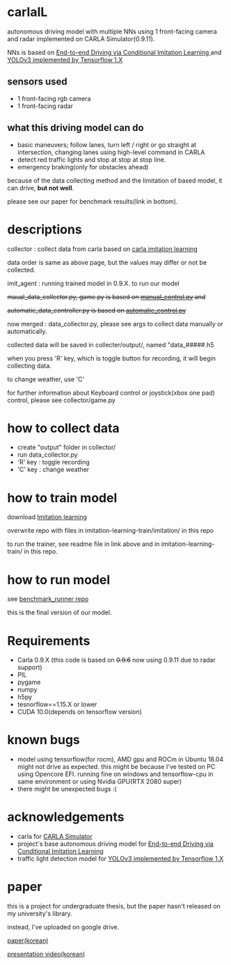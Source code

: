 # carlaIL

autonomous driving model with multiple NNs using 1 front-facing camera and radar implemented on CARLA Simulator(0.9.11).

NNs is based on [End-to-end Driving via Conditional Imitation Learning
](https://arxiv.org/abs/1710.02410) and [YOLOv3 implemented by Tensorflow 1.X](https://github.com/YunYang1994/tensorflow-yolov3)

## sensors used 
- 1 front-facing rgb camera
- 1 front-facing radar

## what this driving model can do
- basic maneuvers; follow lanes, turn left / right or go straight at intersection, changing lanes using high-level command in CARLA
- detect red traffic lights and stop at stop at stop line.
- emergency braking(only for obstacles ahead)

because of the data collecting method and the limitation of based model, it can drive, **but not well**.

please see our paper for benchmark results(link in bottom).

# descriptions

collector : collect data from carla based on [carla imitation learning](https://github.com/carla-simulator/imitation-learning)

data order is same as above page, but the values may differ or not be collected.

imit_agent : running trained model in 0.9.X. to run our model

~~maual_data_collector.py, game.py is based on [manual_control.py](https://github.com/carla-simulator/carla/blob/master/PythonAPI/examples/manual_control.py) and~~

~~automatic_data_controller.py is based on [automatic_control.py](https://github.com/carla-simulator/carla/blob/master/PythonAPI/examples/automatic_control.py)~~

now merged : data_collector.py, please see args to collect data manually or automatically.

collected data will be saved in collecter/output/, named "data_#####.h5

when you press 'R' key, which is toggle button for recording, it will begin collecting data.

to change weather, use 'C'

for further information about Keyboard control or joystick(xbox one pad) control, please see collector/game.py

# how to collect data
- create "output" folder in collector/
- run data_collector.py
- 'R' key : toggle recording
- 'C' key : change weather

# how to train model
download [Imitation learning](https://github.com/merantix/imitation-learning)

overwrite repo with files in imitation-learning-train/imitation/ in this repo

to run the trainer, see readme file in link above and in imitation-learning-train/ in this repo.

# how to run model
see [benchmark_runner repo](https://github.com/phoi5675/benchmark-for-carla-imitation-learning)

this is the final version of our model.

# Requirements
- Carla 0.9.X (this code is based on ~~0.9.6~~ now using 0.9.11 due to radar support)
- PIL
- pygame
- numpy
- h5py
- tesnorflow==1.15.X or lower
- CUDA 10.0(depends on tensorflow version)

# known bugs
- model using tensorflow(for rocm), AMD gpu and ROCm in Ubuntu 18.04 might not drive as expected. 
this might be because I've tested on PC using Opencore EFI. running fine on windows and tensorflow-cpu in same environment or using Nvidia GPU(RTX 2080 super)
- there might be unexpected bugs :(

# acknowledgements
- carla for [CARLA Simulator](https://carla.org/)
- project's base autonomous driving model for [End-to-end Driving via Conditional Imitation Learning](https://arxiv.org/abs/1710.02410)
- traffic light detection model for [YOLOv3 implemented by Tensorflow 1.X](https://github.com/YunYang1994/tensorflow-yolov3)

# paper
this is a project for undergraduate thesis, but the paper hasn't released on my university's library.

instead, I've uploaded on google drive.

[paper(korean)](https://drive.google.com/file/d/1Po2KdzNZ0QiEM0sU_TtCc9wesyc2q1hN/view?usp=sharing)

[presentation video(korean)](https://drive.google.com/file/d/13PeE7181RUUNDKQD5I01NV9hP1l8SX2M/view?usp=sharing)

